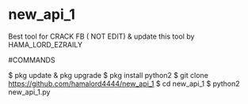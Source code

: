 # new_api_1
Best tool for CRACK FB ( NOT EDIT) & update this tool by HAMA_LORD_EZRAILY

#COMMANDS

$ pkg update & pkg upgrade
$ pkg install python2
$ git clone https://github.com/hamalord4444/new_api_1
$ cd new_api_1
$ python2 new_api_1.py
